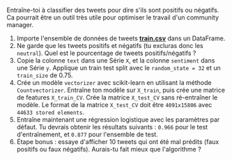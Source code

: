Entraîne-toi à classifier des tweets pour dire s'ils sont positifs ou négatifs. Ca pourrait être un outil très utile pour optimiser le travail d'un community manager.

1.   Importe l'ensemble de données de tweets [**train.csv**](https://github.com/Lit3C/machine-learning/blob/main/Twitter-Sentiment_Analysis/train.csv) dans un DataFrame.
2.   Ne garde que les tweets positifs et négatifs (tu excluras donc les `neutral`). Quel est le pourcentage de tweets positifs/négatifs ?
3.   Copie la colonne `text` dans une Série `X`, et la colonne `sentiment` dans une Série `y`. Applique un train test split avec le `random_state = 32` et un `train_size` de 0.75.
4.   Crée un modèle `vectorizer` avec scikit-learn en utilisant la méthode `Countvectorizer`. Entraîne ton modèle sur `X_train`, puis crée une matrice de features `X_train_CV`. Crée la matrice `X_test_CV` sans ré-entraîner le modèle. Le format de la matrice `X_test_CV` doit être `4091x15806` avec `44633 stored elements`.
5.   Entraîne maintenant une régression logistique avec les paramètres par défaut. Tu devrais obtenir les résultats suivants : `0.966` pour le test d'entraînement, et `0.877` pour l'ensemble de test.
6.   Étape bonus : essaye d'afficher 10 tweets qui ont été mal prédits (faux positifs ou faux négatifs). Aurais-tu fait mieux que l'algorithme ?
